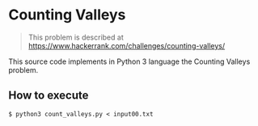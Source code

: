 # Counting Valleys

> This problem is described at https://www.hackerrank.com/challenges/counting-valleys/

This source code implements in Python 3 language the Counting Valleys problem.

## How to execute

```
$ python3 count_valleys.py < input00.txt
```
